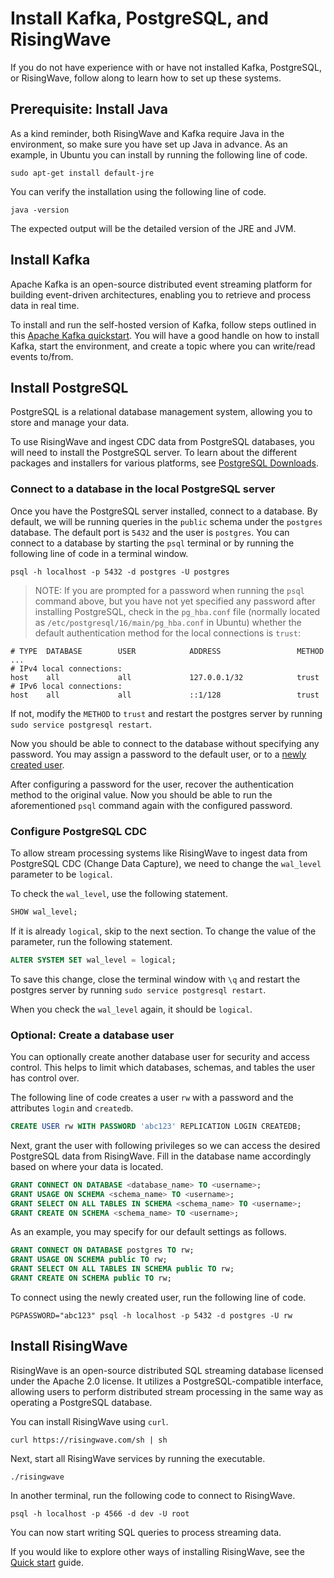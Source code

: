 # Install Kafka, PostgreSQL, and RisingWave

If you do not have experience with or have not installed Kafka, PostgreSQL, or RisingWave, follow along to learn how to set up these systems.

## Prerequisite: Install Java

As a kind reminder, both RisingWave and Kafka require Java in the environment, so make sure you have set up Java in advance. As an example, in Ubuntu you can install by running the following line of code.
```terminal
sudo apt-get install default-jre
```

You can verify the installation using the following line of code.
```terminal
java -version
```
The expected output will be the detailed version of the JRE and JVM.

## Install Kafka

Apache Kafka is an open-source distributed event streaming platform for building event-driven architectures, enabling you to retrieve and process data in real time. 

To install and run the self-hosted version of Kafka, follow steps outlined in this [Apache Kafka quickstart](https://kafka.apache.org/quickstart). You will have a good handle on how to install Kafka, start the environment, and create a topic where you can write/read events to/from.

## Install PostgreSQL

PostgreSQL is a relational database management system, allowing you to store and manage your data.

To use RisingWave and ingest CDC data from PostgreSQL databases, you will need to install the PostgreSQL server. To learn about the different packages and installers for various platforms, see [PostgreSQL Downloads](https://www.postgresql.org/download/).

### Connect to a database in the local PostgreSQL server 

Once you have the PostgreSQL server installed, connect to a database. By default, we will be running queries in the `public` schema under the `postgres` database. The default port is `5432` and the user is `postgres`. You can connect to a database by starting the `psql` terminal or by running the following line of code in a terminal window.

```terminal
psql -h localhost -p 5432 -d postgres -U postgres
```

> NOTE: If you are prompted for a password when running the `psql` command above, but you have not yet specified any password after installing PostgreSQL, check in the `pg_hba.conf` file (normally located as `/etc/postgresql/16/main/pg_hba.conf` in Ubuntu) whether the default authentication method for the local connections is `trust`:
```
# TYPE  DATABASE        USER            ADDRESS                 METHOD
...
# IPv4 local connections:
host    all             all             127.0.0.1/32            trust
# IPv6 local connections:
host    all             all             ::1/128                 trust
```

If not, modify the `METHOD` to `trust` and restart the postgres server by running `sudo service postgresql restart`.

Now you should be able to connect to the database without specifying any password. You may assign a password to the default user, or to a [newly created user](#optional-create-a-database-user).

After configuring a password for the user, recover the authentication method to the original value. Now you should be able to run the aforementioned `psql` command again with the configured password.

### Configure PostgreSQL CDC

To allow stream processing systems like RisingWave to ingest data from PostgreSQL CDC (Change Data Capture), we need to change the `wal_level` parameter to be `logical`.

To check the `wal_level`, use the following statement.

```sql
SHOW wal_level;
```

If it is already `logical`, skip to the next section. To change the value of the parameter, run the following statement.

```sql
ALTER SYSTEM SET wal_level = logical;
```

To save this change, close the terminal window with `\q` and restart the postgres server by running `sudo service postgresql restart`.

When you check the `wal_level` again, it should be `logical`.

### Optional: Create a database user

You can optionally create another database user for security and access control. This helps to limit which databases, schemas, and tables the user has control over. 

The following line of code creates a user `rw` with a password and the attributes `login` and `createdb`.

```sql
CREATE USER rw WITH PASSWORD 'abc123' REPLICATION LOGIN CREATEDB;
```

Next, grant the user with following privileges so we can access the desired PostgreSQL data from RisingWave. Fill in the database name accordingly based on where your data is located.

```sql
GRANT CONNECT ON DATABASE <database_name> TO <username>;
GRANT USAGE ON SCHEMA <schema_name> TO <username>;
GRANT SELECT ON ALL TABLES IN SCHEMA <schema_name> TO <username>;
GRANT CREATE ON SCHEMA <schema_name> TO <username>;
```

As an example, you may specify for our default settings as follows.
```sql
GRANT CONNECT ON DATABASE postgres TO rw;
GRANT USAGE ON SCHEMA public TO rw;
GRANT SELECT ON ALL TABLES IN SCHEMA public TO rw;
GRANT CREATE ON SCHEMA public TO rw;
```

To connect using the newly created user, run the following line of code.
```terminal
PGPASSWORD="abc123" psql -h localhost -p 5432 -d postgres -U rw
```

## Install RisingWave

RisingWave is an open-source distributed SQL streaming database licensed under the Apache 2.0 license. It utilizes a PostgreSQL-compatible interface, allowing users to perform distributed stream processing in the same way as operating a PostgreSQL database.

You can install RisingWave using `curl`.

```terminal
curl https://risingwave.com/sh | sh
```

Next, start all RisingWave services by running the executable.

```terminal
./risingwave
```

In another terminal, run the following code to connect to RisingWave.

```terminal
psql -h localhost -p 4566 -d dev -U root
```

You can now start writing SQL queries to process streaming data. 

If you would like to explore other ways of installing RisingWave, see the [Quick start](https://docs.risingwave.com/docs/current/get-started/) guide.

